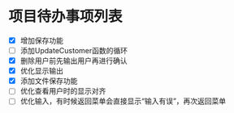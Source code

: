 # 项目待办事项列表

- [x] 增加保存功能
- [ ] 添加UpdateCustomer函数的循环
- [x] 删除用户前先输出用户再进行确认
- [x] 优化显示输出
- [x] 添加文件保存功能
- [ ] 优化查看用户时的显示对齐
- [ ] 优化输入，有时候返回菜单会直接显示“输入有误”，再次返回菜单